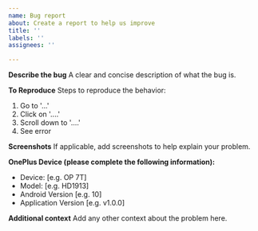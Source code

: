 ```yaml
---
name: Bug report
about: Create a report to help us improve
title: ''
labels: ''
assignees: ''

---
```


**Describe the bug**
A clear and concise description of what the bug is.

**To Reproduce**
Steps to reproduce the behavior:
1. Go to '...'
2. Click on '....'
3. Scroll down to '....'
4. See error

**Screenshots**
If applicable, add screenshots to help explain your problem.

**OnePlus Device (please complete the following information):**
 - Device: [e.g. OP 7T]
 - Model: [e.g. HD1913]
 - Android Version [e.g. 10]
 - Application Version [e.g. v1.0.0]

**Additional context**
Add any other context about the problem here.
